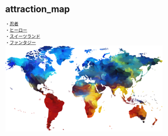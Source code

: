 # attraction_map
・[忍者](https://pixabay.com/ja/photos/?q=ninja&hp=&image_type=all&order=&cat=&min_width=&min_height=)  
・[ヒーロー](https://pixabay.com/ja/photos/?q=hero&hp=&image_type=all&order=popular&cat=&min_width=&min_height=)  
・[スイーツランド](https://takajo-soft10.github.io/atraction/)  
・[ファンタジー](https://pixabay.com/ja/photos/?q=fantasy&hp=&image_type=all&order=&cat=&min_width=&min_height=)  
[![アトラクション](colorful-1974699_1920.png)](https://pixabay.com/)
